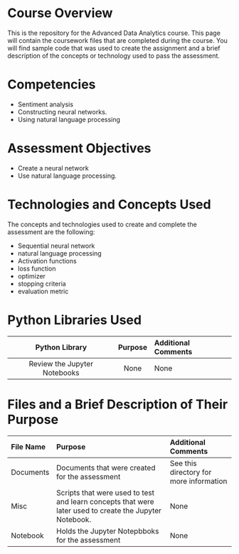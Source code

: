 # Course Overview

This is the repository for the Advanced Data Analytics course. This page will contain the coursework files that are completed during the course.  You will find sample code that was used to create the assignment and a brief description of the concepts or technology used to pass the assessment. 

# Competencies
- Sentiment analysis
- Constructing neural networks.
- Using natural language processing

# Assessment Objectives
- Create a neural network
- Use natural language processing.

# Technologies and Concepts Used
The concepts and technologies used to create and complete the assessment are the following:
- Sequential neural network
- natural language processing
- Activation functions
- loss function
- optimizer
- stopping criteria
- evaluation metric


# Python Libraries Used
|**Python Library**|**Purpose**|**Additional Comments**|
|:-----:|:-----:|:-----|
|Review the Jupyter Notebooks| None | None |


# Files and a Brief Description of Their Purpose

|**File Name**|**Purpose**|**Additional Comments**|
|:-----|:-----|:-----|
| Documents | Documents that were created for the assessment |  See this directory for more information|
|Misc| Scripts that were used to test and learn concepts that were later used to create the Jupyter Notebook.| None |
|Notebook | Holds the Jupyter Notepbboks for the assessment| None|
